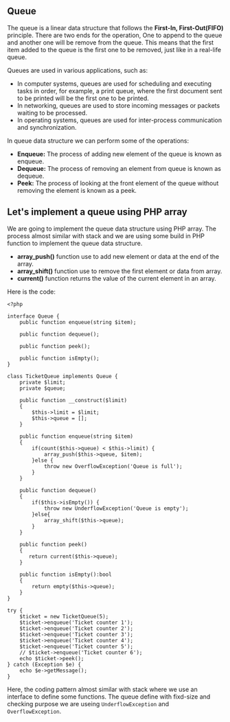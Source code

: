 ## Queue ##
The queue is a linear data structure that follows the **First-In, First-Out(FIFO)** principle. There are two ends for the operation, One to append to the queue and another one will be remove from the queue. This means that the first item added to the queue is the first one to be removed, just like in a real-life queue.

Queues are used in various applications, such as:
  * In computer systems, queues are used for scheduling and executing tasks in order, for example, a print queue, where the first document sent to be printed will be the first one to be printed.
  * In networking, queues are used to store incoming messages or packets waiting to be processed.
  * In operating systems, queues are used for inter-process communication and synchronization.

In queue data structure we can perform some of the operations:
  * **Enqueue:** The process of adding new element of the queue is known as enqueue.
  * **Dequeue:** The process of removing an element from queue is known as dequeue.
  * **Peek:** The process of looking at the front element of the queue without removing the element is known as a peek.

## Let's implement a queue using PHP array ##
We are going to implement the queue data structure using PHP array. The process almost similar with stack and we are using some build in PHP function to implement the queue data structure.
 * **array_push()** function use to add new element or data at the end of the array.
 * **array_shift()** function use to remove the first element or data from array.
 * **current()** function returns the value of the current element in an array.

Here is the code:
```
<?php

interface Queue {
    public function enqueue(string $item);

    public function dequeue();

    public function peek();

    public function isEmpty();
}

class TicketQueue implements Queue {
    private $limit;
    private $queue;

    public function __construct($limit)
    {
        $this->limit = $limit;
        $this->queue = [];
    }

    public function enqueue(string $item)
    {
        if(count($this->queue) < $this->limit) {
            array_push($this->queue, $item);
        }else {
            throw new OverflowException('Queue is full');
        }
    }

    public function dequeue()
    {
        if($this->isEmpty()) {
            throw new UnderflowException('Queue is empty');
        }else{
            array_shift($this->queue);
        }
    }

    public function peek()
    {
       return current($this->queue);
    }

    public function isEmpty():bool
    {
        return empty($this->queue);
    }
}

try {
    $ticket = new TicketQueue(5);
    $ticket->enqueue('Ticket counter 1');
    $ticket->enqueue('Ticket counter 2');
    $ticket->enqueue('Ticket counter 3');
    $ticket->enqueue('Ticket counter 4');
    $ticket->enqueue('Ticket counter 5');
    // $ticket->enqueue('Ticket counter 6');
    echo $ticket->peek();
} catch (Exception $e) {
    echo $e->getMessage();
}

```
Here, the coding pattern almost similar with stack where we use an interface to define some functions. The queue define with fixd-size and checking purpose we are useing ```UnderflowException``` and ```OverflowException```.
